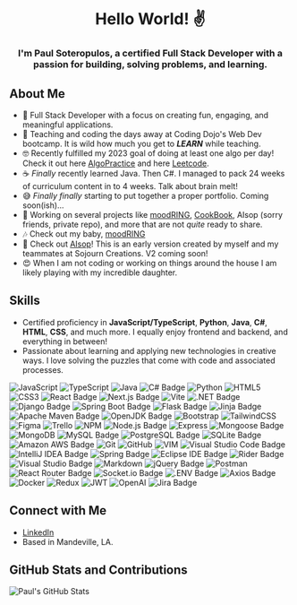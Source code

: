 <h1 align="center">Hello World! ✌</h1>

<h3 align="center">I'm Paul Soteropulos, a certified Full Stack Developer with a passion for building, solving problems, and learning.</h3>

## About Me
- 🌱 Full Stack Developer with a focus on creating fun, engaging, and meaningful applications.
- 🏫 Teaching and coding the days away at Coding Dojo's Web Dev bootcamp. It is wild how much you get to ***LEARN*** while teaching.
- 🤓 Recently fulfilled my 2023 goal of doing at least one algo per day! Check it out here [AlgoPractice](https://github.com/psoteropulos/AlgoPractice) and here [Leetcode](https://leetcode.com/Paulsoteropulos).
- ☕ *Finally* recently learned Java. Then C#. I managed to pack 24 weeks of curriculum content in to 4 weeks. Talk about brain melt!
- 😅 *Finally finally* starting to put together a proper portfolio. Coming soon(ish)...
- 🔭 Working on several projects like [moodRING](https://github.com/psoteropulos/moodRING), [CookBook](https://github.com/psoteropulos/CookBook-Group-Project), AIsop (sorry friends, private repo), and more that are not *quite* ready to share.
- 🎶 Check out my baby, [moodRING](https://moodring.net)
- 🔮 Check out [AIsop](https://aisop.io)! This is an early version created by myself and my teammates at Sojourn Creations. V2 coming soon!
- 😍 When I am not coding or working on things around the house I am likely playing with my incredible daughter.

## Skills
- Certified proficiency in **JavaScript/TypeScript**, **Python**, **Java**, **C#**, **HTML**, **CSS**, and much more. I equally enjoy frontend and backend, and everything in between!
- Passionate about learning and applying new technologies in creative ways. I love solving the puzzles that come with code and associated processes.

![JavaScript](https://img.shields.io/badge/-JavaScript-F7DF1E?style=flat-square&logo=javascript&logoColor=black)
![TypeScript](https://img.shields.io/badge/typescript-%23007ACC.svg?style=flat-square&logo=typescript&logoColor=white)
![Java](https://img.shields.io/badge/Java-ED8B00?style=flat-square&logo=openjdk&logoColor=white)
![C# Badge](https://img.shields.io/badge/C%23-512BD4?logo=csharp&logoColor=fff&style=flat-square)
![Python](https://img.shields.io/badge/python-3670A0?style=flat-square&logo=python&logoColor=ffdd54)
![HTML5](https://img.shields.io/badge/html5-%23E34F26.svg?style=flat-square&logo=html5&logoColor=white)
![CSS3](https://img.shields.io/badge/css3-%231572B6.svg?style=flat-square&logo=css3&logoColor=white)
![React Badge](https://img.shields.io/badge/React-61DAFB?logo=react&logoColor=000&style=flat-square)
![Next.js Badge](https://img.shields.io/badge/Next.js-000?logo=nextdotjs&logoColor=fff&style=flat-square)
![Vite](https://img.shields.io/badge/vite-%23646CFF.svg?style=flat-square&logo=vite&logoColor=white)
![.NET Badge](https://img.shields.io/badge/.NET-512BD4?logo=dotnet&logoColor=fff&style=flat-square)
![Django Badge](https://img.shields.io/badge/Django-092E20?logo=django&logoColor=fff&style=flat-square)
![Spring Boot Badge](https://img.shields.io/badge/Spring%20Boot-6DB33F?logo=springboot&logoColor=fff&style=flat-square)
![Flask Badge](https://img.shields.io/badge/Flask-000?logo=flask&logoColor=fff&style=flat-square)
![Jinja Badge](https://img.shields.io/badge/Jinja-B41717?logo=jinja&logoColor=fff&style=flat-square)
![Apache Maven Badge](https://img.shields.io/badge/Apache%20Maven-C71A36?logo=apachemaven&logoColor=fff&style=flat-square)
![OpenJDK Badge](https://img.shields.io/badge/OpenJDK-437291?logo=openjdk&logoColor=fff&style=flat-square)
![Bootstrap](https://img.shields.io/badge/bootstrap-%238511FA.svg?style=flat-square&logo=bootstrap&logoColor=white)
![TailwindCSS](https://img.shields.io/badge/tailwindcss-%2338B2AC.svg?style=flat-square&logo=tailwind-css&logoColor=white)
![Figma](https://img.shields.io/badge/Figma-F24E1E?style=flat-square&logo=figma&logoColor=white)
![Trello](https://img.shields.io/badge/Trello-%23026AA7.svg?style=flat-square&logo=Trello&logoColor=white)
![NPM](https://img.shields.io/badge/NPM-%23CB3837.svg?style=flat-square&logo=npm&logoColor=white)
![Node.js Badge](https://img.shields.io/badge/Node.js-393?logo=nodedotjs&logoColor=fff&style=flat-square)
![Express](https://img.shields.io/badge/-Express-000000?style=flat-square&logo=express&logoColor=white)
![Mongoose Badge](https://img.shields.io/badge/Mongoose-800?logo=mongoose&logoColor=fff&style=flat-square)
![MongoDB](https://img.shields.io/badge/-MongoDB-47A248?style=flat-square&logo=mongodb&logoColor=white)
![MySQL Badge](https://img.shields.io/badge/MySQL-4479A1?logo=mysql&logoColor=fff&style=flat-square)
![PostgreSQL Badge](https://img.shields.io/badge/PostgreSQL-4169E1?logo=postgresql&logoColor=fff&style=flat-square)
![SQLite Badge](https://img.shields.io/badge/SQLite-003B57?logo=sqlite&logoColor=fff&style=flat-square)
![Amazon AWS Badge](https://img.shields.io/badge/Amazon%20AWS-232F3E?logo=amazonaws&logoColor=fff&style=flat-square)
![Git](https://img.shields.io/badge/-Git-F05032?style=flat-square&logo=git&logoColor=white)
![GitHub](https://img.shields.io/badge/-GitHub-181717?style=flat-square&logo=github&logoColor=white)
![VIM](https://img.shields.io/badge/VIM-%2311AB00.svg?&style=flat-square&logo=vim&logoColor=white)
![Visual Studio Code Badge](https://img.shields.io/badge/Visual%20Studio%20Code-007ACC?logo=visualstudiocode&logoColor=fff&style=flat-square)
![IntelliJ IDEA Badge](https://img.shields.io/badge/IntelliJ%20IDEA-000?logo=intellijidea&logoColor=fff&style=flat-square)
![Spring Badge](https://img.shields.io/badge/Spring-6DB33F?logo=spring&logoColor=fff&style=flat-square)
![Eclipse IDE Badge](https://img.shields.io/badge/Eclipse%20IDE-2C2255?logo=eclipseide&logoColor=fff&style=flat-square)
![Rider Badge](https://img.shields.io/badge/Rider-000?logo=rider&logoColor=fff&style=flat-square)
![Visual Studio Badge](https://img.shields.io/badge/Visual%20Studio-5C2D91?logo=visualstudio&logoColor=fff&style=flat-square)
![Markdown](https://img.shields.io/badge/markdown-%23000000.svg?style=flat-square&logo=markdown&logoColor=white)
![jQuery Badge](https://img.shields.io/badge/jQuery-0769AD?logo=jquery&logoColor=fff&style=flat-square)
![Postman](https://img.shields.io/badge/Postman-FF6C37?style=flat-square&logo=postman&logoColor=white)
![React Router Badge](https://img.shields.io/badge/React%20Router-CA4245?logo=reactrouter&logoColor=fff&style=flat-square)
![Socket.io Badge](https://img.shields.io/badge/Socket.io-010101?logo=socketdotio&logoColor=fff&style=flat-square)
![.ENV Badge](https://img.shields.io/badge/.ENV-ECD53F?logo=dotenv&logoColor=000&style=flat-square)
![Axios Badge](https://img.shields.io/badge/Axios-5A29E4?logo=axios&logoColor=fff&style=flat-square)
![Docker](https://img.shields.io/badge/-Docker-007ACC?style=flat-square&logo=docker&logoColor=white)
![Redux](https://img.shields.io/badge/redux-%23593d88.svg?style=flat-square&logo=redux&logoColor=white)
![JWT](https://img.shields.io/badge/JWT-black?style=flat-square&logo=JSON%20web%20tokens)
![OpenAI](https://img.shields.io/badge/OpenAI-74aa9c?style=flat-square&logo=openai&logoColor=white)
![Jira Badge](https://img.shields.io/badge/Jira-0052CC?logo=jira&logoColor=fff&style=flat-square)


## Connect with Me
- [LinkedIn](https://linkedin.com/paulsoteropulos)
- Based in Mandeville, LA.


## GitHub Stats and Contributions
![Paul's GitHub Stats](https://github-readme-streak-stats.herokuapp.com/?user=psoteropulos&theme=dark&hide_border=true)
<!-- [![Top Langs](https://github-readme-stats-git-masterrstaa-rickstaa.vercel.app/api/top-langs/?username=psoteropulos&theme=dark&count_private=true&layout=compact)](https://github.com/anuraghazra/github-readme-stats) -->
<!-- [![Top Langs](https://github-readme-stats-git-masterrstaa-rickstaa.vercel.app/api/top-langs/?username=psoteropulos&theme=dark&count_private=true)](https://github.com/anuraghazra/github-readme-stats) -->
